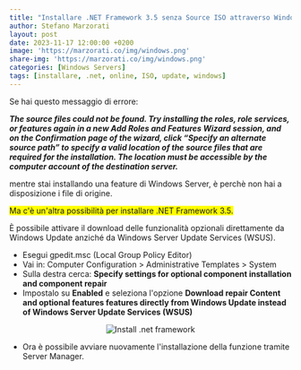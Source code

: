 ```yaml
---
title: "Installare .NET Framework 3.5 senza Source ISO attraverso Windows Update"
author: Stefano Marzorati
layout: post
date: 2023-11-17 12:00:00 +0200
image: 'https://marzorati.co/img/windows.png'
share-img: 'https://marzorati.co/img/windows.png'
categories: [Windows Servers]
tags: [installare, .net, online, ISO, update, windows]
---
```

Se hai questo messaggio di errore:   

***The source files could not be found. Try installing the roles, role services, or features again in a new Add Roles and Features Wizard session, and on the Confirmation page of the wizard, click “Specify an alternate source path” to specify a valid location of the source files that are required for the installation. The location must be accessible by the computer account of the destination server.***   

mentre stai installando una feature di Windows Server, è perchè non hai a disposizione i file di origine.   

<span style="background-color:yellow">Ma c'è un'altra possibilità per installare .NET Framework 3.5.</span>   
 
È possibile attivare il download delle funzionalità opzionali direttamente da Windows Update anziché da Windows Server Update Services (WSUS).   

- Esegui gpedit.msc (Local Group Policy Editor)
- Vai in: Computer Configuration > Administrative Templates > System
- Sulla destra cerca: **Specify settings for optional component installation and component repair**
- Impostalo su **Enabled** e seleziona l'opzione **Download repair Content and optional features features directly from Windows Update instead of Windows Server Update Services (WSUS)**

<center><img src="https://marzorati.co/img/post/net-framework-installation-windows-update.png" alt="Install .net framework"></center>

- Ora è possibile avviare nuovamente l'installazione della funzione tramite Server Manager.